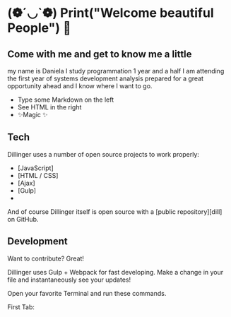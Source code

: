 #  (❁´◡`❁) Print("Welcome beautiful People") 🦁
## Come with me and get to know me a little

my name is Daniela I study programmation 1 year and a half I am attending the first year of systems development analysis prepared for a great opportunity ahead and I know where I want to go. 

- Type some Markdown on the left
- See HTML in the right
- ✨Magic ✨


## Tech

Dillinger uses a number of open source projects to work properly:

- [JavaScript]
- [HTML / CSS]
- [Ajax]
- [Gulp] 
- 

And of course Dillinger itself is open source with a [public repository][dill]
 on GitHub.


## Development

Want to contribute? Great!

Dillinger uses Gulp + Webpack for fast developing.
Make a change in your file and instantaneously see your updates!

Open your favorite Terminal and run these commands.

First Tab:
